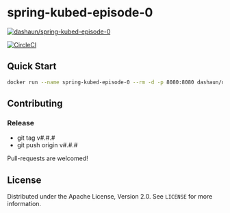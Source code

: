 # spring-kubed-episode-0

[![dashaun/spring-kubed-episode-0](https://circleci.com/gh/dashaun/spring-kubed-episode-0.svg?style=shield)](https://app.circleci.com/pipelines/github/dashaun/spring-kubed-episode-0)

[![CircleCI](https://dl.circleci.com/status-badge/img/gh/dashaun/spring-kubed-episode-0/tree/main.svg?style=svg)](https://dl.circleci.com/status-badge/redirect/gh/dashaun/spring-kubed-episode-0/tree/main)

## Quick Start

```bash
docker run --name spring-kubed-episode-0 --rm -d -p 8080:8080 dashaun/dev.dashaun.kubed.spring:v0.0.2-aarch_64
```

<!-- CONTRIBUTING -->
## Contributing

### Release

- git tag v#.#.#
- git push origin v#.#.#

Pull-requests are welcomed!

<!-- LICENSE -->
## License

Distributed under the Apache License, Version 2.0. See `LICENSE` for more information.